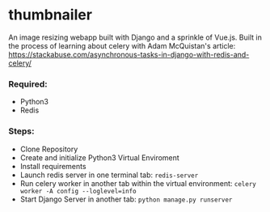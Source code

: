 # thumbnailer
An image resizing webapp built with Django and a sprinkle of Vue.js. Built in the process of learning about celery with Adam McQuistan's article: https://stackabuse.com/asynchronous-tasks-in-django-with-redis-and-celery/

### Required:
- Python3
- Redis

### Steps:
- Clone Repository
- Create and initialize Python3 Virtual Enviroment
- Install requirements
- Launch redis server in one terminal tab: `redis-server`
- Run celery worker in another tab within the virtual environment: `celery worker -A config --loglevel=info`
- Start Django Server in another tab: `python manage.py runserver`
